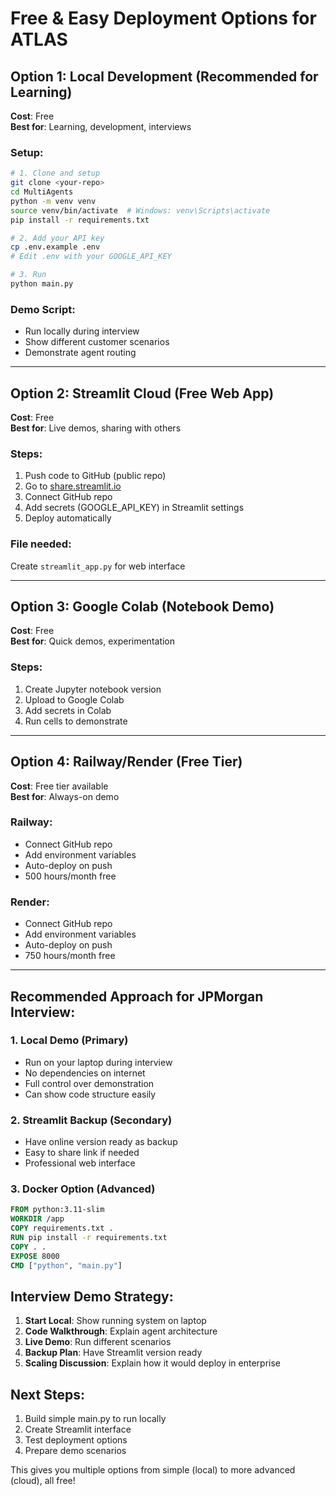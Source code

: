 # Free & Easy Deployment Options for ATLAS

## Option 1: Local Development (Recommended for Learning)

**Cost**: Free  
**Best for**: Learning, development, interviews

### Setup:
```bash
# 1. Clone and setup
git clone <your-repo>
cd MultiAgents
python -m venv venv
source venv/bin/activate  # Windows: venv\Scripts\activate
pip install -r requirements.txt

# 2. Add your API key
cp .env.example .env
# Edit .env with your GOOGLE_API_KEY

# 3. Run
python main.py
```

### Demo Script:
- Run locally during interview
- Show different customer scenarios
- Demonstrate agent routing

---

## Option 2: Streamlit Cloud (Free Web App)

**Cost**: Free  
**Best for**: Live demos, sharing with others

### Steps:
1. Push code to GitHub (public repo)
2. Go to [share.streamlit.io](https://share.streamlit.io)
3. Connect GitHub repo
4. Add secrets (GOOGLE_API_KEY) in Streamlit settings
5. Deploy automatically

### File needed:
Create `streamlit_app.py` for web interface

---

## Option 3: Google Colab (Notebook Demo)

**Cost**: Free  
**Best for**: Quick demos, experimentation

### Steps:
1. Create Jupyter notebook version
2. Upload to Google Colab
3. Add secrets in Colab
4. Run cells to demonstrate

---

## Option 4: Railway/Render (Free Tier)

**Cost**: Free tier available  
**Best for**: Always-on demo

### Railway:
- Connect GitHub repo
- Add environment variables
- Auto-deploy on push
- 500 hours/month free

### Render:
- Connect GitHub repo  
- Add environment variables
- Auto-deploy on push
- 750 hours/month free

---

## Recommended Approach for JPMorgan Interview:

### 1. **Local Demo** (Primary)
- Run on your laptop during interview
- No dependencies on internet
- Full control over demonstration
- Can show code structure easily

### 2. **Streamlit Backup** (Secondary)
- Have online version ready as backup
- Easy to share link if needed
- Professional web interface

### 3. **Docker Option** (Advanced)
```dockerfile
FROM python:3.11-slim
WORKDIR /app
COPY requirements.txt .
RUN pip install -r requirements.txt
COPY . .
EXPOSE 8000
CMD ["python", "main.py"]
```

## Interview Demo Strategy:

1. **Start Local**: Show running system on laptop
2. **Code Walkthrough**: Explain agent architecture
3. **Live Demo**: Run different scenarios
4. **Backup Plan**: Have Streamlit version ready
5. **Scaling Discussion**: Explain how it would deploy in enterprise

## Next Steps:
1. Build simple main.py to run locally
2. Create Streamlit interface
3. Test deployment options
4. Prepare demo scenarios

This gives you multiple options from simple (local) to more advanced (cloud), all free!